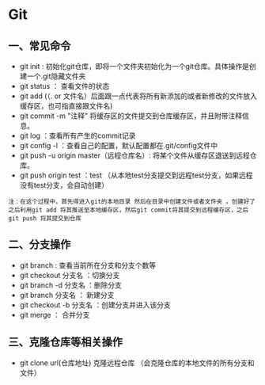 # Git

## 一、常见命令

- git init : 初始化git仓库，即将一个文件夹初始化为一个git仓库。具体操作是创建一个.git隐藏文件夹
- git status ： 查看文件的状态
- git add  (（. or 文件名）后面跟一点代表将所有新添加的或者新修改的文件放入缓存区，也可指直接跟文件名)
- git commit -m  "注释" 将缓存区的文件提交到仓库缓存区，并且附带注释信息。
- git log ：查看所有产生的commit记录
- git config -l ：查看自己的配置，默认配置都在.git/config文件中
- git  push -u origin   master（远程仓库名）: 将某个文件从缓存区退送到远程仓库。
- git push origin   test ：test （从本地test分支提交到远程test分支，如果远程没有test分支，会自动创建）

```
注：在这个过程中，首先得进入git的本地目录 然后在目录中创建文件或者文件夹 。创建好了之后利用git add 将其推送至本地缓存区，然后git commit将其提交到远程缓存区，之后 git push 将其提交到仓库
```

## 二、分支操作

-  git branch : 查看当前所在分支和分支个数等
- git  checkout  分支名  ：切换分支
- git  branch -d 分支名 ：删除分支
- git branch  分支名 ： 新建分支
- git checkout -b 分支名 ：创建分支并进入该分支
- git merge ： 合并分支

## 三、克隆仓库等相关操作

- git clone url(仓库地址)    克隆远程仓库  （会克隆仓库的本地文件的所有分支和文件）



 